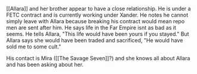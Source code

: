 [[Allara]] and her brother appear to have a close relationship. He is under a FETC contract and is currently working under Xander. He notes he cannot simply leave with Allara because breaking his contract would mean repo men are sent after him. He says life in the Far Empire isnt as bad as it seems. He tells Allara, "This life would have been yours if you stayed." But Allara says she would have been traded and sacrificed, "He would have sold me to some cult."

His contact is Mira ([[The Savage Seven]]?) and she knows all about Allara and has been asking about her. 